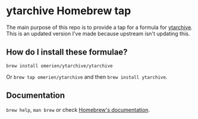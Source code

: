 # ytarchive Homebrew tap

The main purpose of this repo is to provide a tap for a formula for [ytarchive](https://github.com/Kethsar/ytarchive). This is an updated version I've made because upstream isn't updating this.

## How do I install these formulae?

`brew install omerien/ytarchive/ytarchive`

Or `brew tap omerien/ytarchive` and then `brew install ytarchive`.

## Documentation

`brew help`, `man brew` or check [Homebrew's documentation](https://docs.brew.sh).
